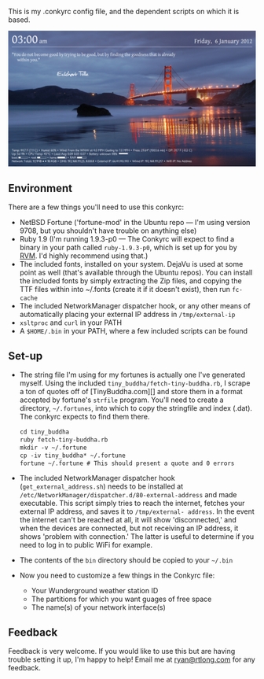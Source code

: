 This is my .conkyrc config file, and the dependent scripts on which it is based.

![image of my conky on my desktop](https://github.com/rtlong/conkyrc/raw/master/screenshot.png)

## Environment

There are a few things you'll need to use this conkyrc:

* NetBSD Fortune ('fortune-mod' in the Ubuntu repo — I'm using version 9708, but you shouldn't have
  trouble on anything else)
* Ruby 1.9 (I'm running 1.9.3-p0 — The Conkyrc will expect to find a binary in your path called
  `ruby-1.9.3-p0`, which is set up for you by [RVM][]. I'd highly recommend using that.)
* The included fonts, installed on your system. DejaVu is used at some point as well (that's
  available through the Ubuntu repos). You can install the included fonts by simply extracting the
  Zip files, and copying the TTF files within into ~/.fonts (create it if it doesn't exist), then
  run `fc-cache`
* The included NetworkManager dispatcher hook, or any other means of automatically placing your
  external IP address in `/tmp/external-ip`
* `xsltproc` and `curl` in your PATH
* A `$HOME/.bin` in your PATH, where a few included scripts can be found

## Set-up

* The string file I'm using for my fortunes is actually one I've generated myself. Using the
  included `tiny_buddha/fetch-tiny-buddha.rb`, I scrape a ton of quotes off of [TinyBuddha.com][]
  and store them in a format accepted by fortune's `strfile` program. You'll need to create a
  directory, `~/.fortunes`, into which to copy the stringfile and index (.dat). The conkyrc expects
  to find them there.

      cd tiny_buddha
      ruby fetch-tiny-buddha.rb
      mkdir -v ~/.fortune
      cp -iv tiny_buddha* ~/.fortune
      fortune ~/.fortune # This should present a quote and 0 errors

* The included NetworkManager dispatcher hook (`get_external_address.sh`) needs to be installed at
  `/etc/NetworkManager/dispatcher.d/80-external-address` and made executable. This script simply
  tries to reach the internet, fetches your external IP address, and saves it to `/tmp/external-
  address`. In the event the internet can't be reached at all, it will show 'disconnected,' and when
  the devices are connected, but not receiving an IP address, it shows 'problem with connection.'
  The latter is useful to determine if you need to log in to public WiFi for example.
* The contents of the `bin` directory should be copied to your `~/.bin`
* Now you need to customize a few things in the Conkyrc file:
  * Your Wunderground weather station ID
  * The partitions for which you want guages of free space
  * The name(s) of your network interface(s)

## Feedback

Feedback is very welcome. If you would like to use this but are having trouble setting it up, I'm
happy to help! Email me at ryan@rtlong.com for any feedback.

[RVM]: https://rvm.beginrescueend.com/ "Ruby Version Manager"
[TinyBuddha]: http://tinybuddha.com